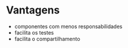 # Vantagens

- componentes com menos responsabilidades
- facilita os testes
- facilita o compartilhamento

